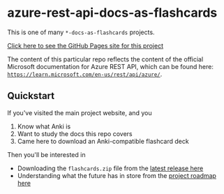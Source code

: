 # azure-rest-api-docs-as-flashcards

This is one of many `*-docs-as-flashcards` projects.

[Click here to see the GitHub Pages site for this project](https://asa55.github.io/docs-as-flashcards/)

The content of this particular repo reflects the content of the official Microsoft documentation for Azure REST API, which can be found here: [`https://learn.microsoft.com/en-us/rest/api/azure/`](https://learn.microsoft.com/en-us/rest/api/azure/).

## Quickstart

If you've visited the main project website, and you

1. Know what Anki is
2. Want to study the docs this repo covers
3. Came here to download an Anki-compatible flashcard deck

Then you'll be interested in 

- Downloading the `flashcards.zip` file from the [latest release here](https://github.com/asa55/azure-rest-api-docs-as-flashcards/releases/)
- Understanding what the future has in store from the [project roadmap here](https://github.com/users/asa55/projects/21)
